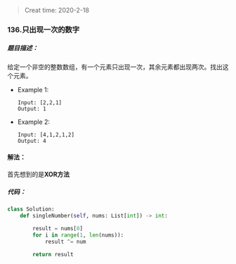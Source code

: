 > Creat time: 2020-2-18
### 136.只出现一次的数字
##### 题目描述：
给定一个非空的整数数组，有一个元素只出现一次，其余元素都出现两次。找出这个元素。

- Example 1:
    ```
    Input: [2,2,1]
    Output: 1
    ```
- Example 2:
    ```
    Input: [4,1,2,1,2]
    Output: 4

    ```

#### 解法：
首先想到的是**XOR方法**

##### 代码：

```python
class Solution:
    def singleNumber(self, nums: List[int]) -> int:

        result = nums[0]
        for i in range(1, len(nums)):
            result ^= num
        
        return result
        
```
